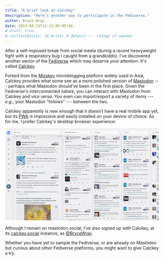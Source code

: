 ```yaml
---
title: "A brief look at Calckey"
description: "Here’s another way to participate in the Fediverse."
author: Bryce Wray
date: 2023-04-23T11:13:00-05:00
# draft: true
# initTextEditor: iA Writer # default --- change if needed
---
```


After a self-imposed break from social media (during a recent heavyweight fight with a respiratory bug I caught from a grandkiddo), I've discovered another sector of the [Fediverse](https://joinfediverse.wiki/What_is_the_Fediverse%3F) which may deserve your attention. It's called [Calckey](https://joinfediverse.wiki/What_is_Calckey%3F).

<!--more-->

Forked from the [Misskey](https://joinfediverse.wiki/What_is_Misskey%3F) microblogging platform widely used in Asia, Calckey provides what some see as a more polished version of [Mastodon](https://joinmastodon.org) --- perhaps what Mastodon should've been in the first place. Given the Fediverse's interconnected nature, you can interact with Mastodon from Calckey and *vice versa*. You even can import/export a variety of items --- *e.g.*, your Mastodon "follows" --- between the two.

Calckey apparently is new enough that it doesn't have a real mobile app yet, *but* its [PWA](https://calckey.social/apps) is impressive and easily installed on your device of choice. As for me, I prefer Calckey's desktop browser experience:

![Screen capture of Calckey platform as shown in a desktop web browser](Calckey-desktop-2023-04-23-1040CDT-crop_3519x2101.png)

Although I remain on mastodon.social, I've also signed up with Calckey, at its [calckey.social](https://calckey.social) instance, as [@BryceWray](https://calckey.social/@BryceWray).

Whether you have yet to sample the Fediverse, or are already on Mastodon but curious about other Fediverse platforms, you might want to give Calckey a try.
